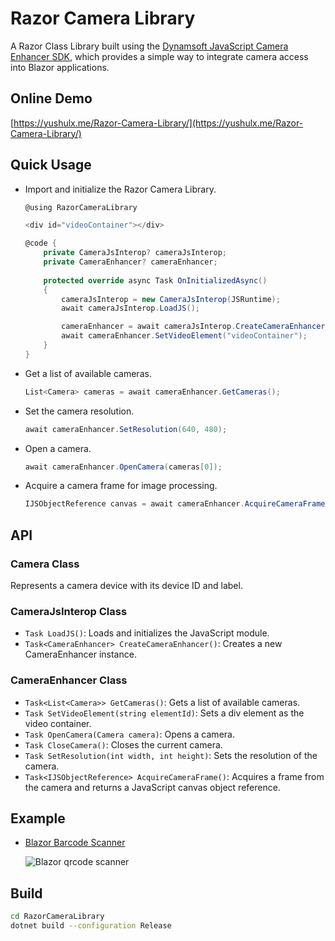 # Razor Camera Library
A Razor Class Library built using the [Dynamsoft JavaScript Camera Enhancer SDK](https://www.npmjs.com/package/dynamsoft-camera-enhancer), which provides a simple way to integrate camera access into Blazor applications.

## Online Demo
[https://yushulx.me/Razor-Camera-Library/](https://yushulx.me/Razor-Camera-Library/)


## Quick Usage
- Import and initialize the Razor Camera Library.
    
    ```csharp
    @using RazorCameraLibrary
    
    <div id="videoContainer"></div>

    @code {
        private CameraJsInterop? cameraJsInterop;
        private CameraEnhancer? cameraEnhancer;
        
        protected override async Task OnInitializedAsync()
        {
            cameraJsInterop = new CameraJsInterop(JSRuntime);
            await cameraJsInterop.LoadJS();
    
            cameraEnhancer = await cameraJsInterop.CreateCameraEnhancer();
            await cameraEnhancer.SetVideoElement("videoContainer");
        }
    }
    ```

- Get a list of available cameras.

    ```csharp
    List<Camera> cameras = await cameraEnhancer.GetCameras();
    ```
- Set the camera resolution.

    ```csharp
    await cameraEnhancer.SetResolution(640, 480);
    ```
- Open a camera.

    ```csharp
    await cameraEnhancer.OpenCamera(cameras[0]);
    ```
- Acquire a camera frame for image processing.

    ```csharp
    IJSObjectReference canvas = await cameraEnhancer.AcquireCameraFrame();
    ```
## API

### Camera Class
Represents a camera device with its device ID and label.

### CameraJsInterop Class

- `Task LoadJS()`: Loads and initializes the JavaScript module.
- `Task<CameraEnhancer> CreateCameraEnhancer()`: Creates a new CameraEnhancer instance.

### CameraEnhancer Class 
- `Task<List<Camera>> GetCameras()`: Gets a list of available cameras.
- `Task SetVideoElement(string elementId)`: Sets a div element as the video container.
- `Task OpenCamera(Camera camera)`: Opens a camera.
- `Task CloseCamera()`: Closes the current camera.
- `Task SetResolution(int width, int height)`: Sets the resolution of the camera.
- `Task<IJSObjectReference> AcquireCameraFrame()`: Acquires a frame from the camera and returns a JavaScript canvas object reference.


## Example
- [Blazor Barcode Scanner](https://github.com/yushulx/Razor-Camera-Library/tree/main/example)
    
    ![Blazor qrcode scanner](https://www.dynamsoft.com/codepool/img/2023/12/razor-camera-library-blazor-qr-scanner.png)

## Build 

```bash
cd RazorCameraLibrary
dotnet build --configuration Release
```
